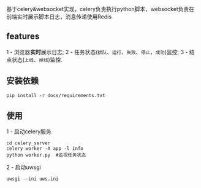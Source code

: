 基于celery&websocket实现，celery负责执行python脚本，websocket负责在前端实时展示脚本日志，消息传递使用Redis

## features
1 - 浏览器**实时**展示日志;
2 - 任务状态(`排队`、`运行`、`失败`、`停止`，`成功`)监控;
3 - 结点状态(`上线`、`掉线`)监控.

## 安装依赖
```
pip install -r docs/requirements.txt
```

## 使用

1 - 启动celery服务
```
cd celery_server
celery worker -A app -l info
python worker.py  #监视任务状态
```
2 - 启动uwsgi
```
uwsgi --ini uws.ini
```



